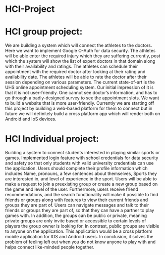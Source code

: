 # HCI-Project
# HCI group project:
We are building a system which will connect the athletes to the doctors.
Here we want to implement Google O-Auth for data security. The athletes will be able enter the required injury which they are suffering currently, post which the system will show the list of expert doctors in that domain along with their availability and ratings. The athletes can schedule their appointment with the required doctor after looking at their rating and availability date. The athletes will be able to rate the doctor after their session depending on various parameters.
The current state-of-art is the UHS online appointment scheduling system. Our initial impression of it is that it is not user-friendly. One cannot see doctor’s information, and has to go through a badly-designed survey to see the appointment slots. We want to build a website that is more user-friendly.
Currently we are starting off this project by building a web-based platform for them to connect but in future we will definitely build a cross platform app which will render both on Android and IoS devices.

# HCI Individual project:
Building a system to connect students interested in playing similar sports or games. Implemented login feature with school credentials for data security and safety so that only students with valid university credentials can use the application. Users should complete their profile information which includes Name, pronouns, a few sentences about themselves, Sports they are interested in, and level of experience in the sport. Users will be able to make a request to join a preexisting group or create a new group based on the game and level of the user. Furthermore, users receive friend recommendations, and the search functionality will make it possible to find friends or groups along with features to view their current friends and groups they are part of. Users can navigate messages and talk to their friends or groups they are part of, so that they can have a partner to play games with. In addition, the groups can be public or private, meaning private groups are only invite based or accessible to certain levels of players the group owner is looking for. In contrast, public groups are visible to anyone on the application. This application would be a cross platform mobile application for IOS and Android users. In conclusion, it solves the problem of feeling left out when you do not know anyone to play with and helps connect like-minded people together.
